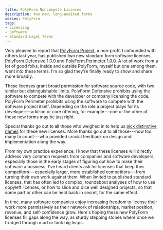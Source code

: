```yaml
---
title: PolyForm Noncompete Licenses
description: two new, long-awaited forms
series: PolyForm
tags:
- Licensing
- Software
- Standard Legal Terms
---
```


Very pleased to report that [PolyForm Project](https://polyformproject.org), a non-profit I cofounded with others last year, has published two new standard form software licenses, [PolyForm Defensive 1.0.0](https://polyformproject.org/licenses/defensive-licenses/1.0.0/) and [PolyForm Perimeter 1.0.0](https://polyformproject.org/licenses/perimeter/1.0.0/).  A lot of work from a lot of good folks, inside and outside PolyForm, myself but one among them, went into these terms.  I'm so glad they're finally ready to show and share more broadly.

These licenses grant broad permission for software source code, with two similar but distinguishable limits.  PolyForm Defensive prohibits using the software to compete with the developer or company licensing the code.  PolyForm Perimeter prohibits using the software to compete with the software project itself.  Depending on the role a project plays for its developer---add-on or core offering, for example---one or the other of these new forms may be just right.

Special thanks go out to all those who weighed in to help us [pick distinctive names](https://writing.kemitchell.com/2020/05/14/Polyform-Noncompete-Licenses.html) for these new licenses. More thanks go out to all those---now too many to count---who provided crucial feedback on design and implementation along the way.

From my own practice experience, I know that these licenses will directly address very common requests from companies and software developers, especially those in the early stages of figuring out how to make their software a business.  I've heard clients ask for licenses that keep their competitors---especially larger, more established competitors---from turning their own work against them.  When limited to published standard licenses, that has often led to complex, roundabout analyses of how to use copyleft licenses, or how to slice and dice well designed projects, so that some part or other can be held back in secret, for the same effect.

In time, many software companies enjoy increasing freedom to license their work more permissively as their network of relationships, market position, revenue, and self-confidence grow.  Here's hoping these new PolyForm licenses fill gaps along the way, as sturdy stepping stones where once we trudged through mud or took big leaps.
